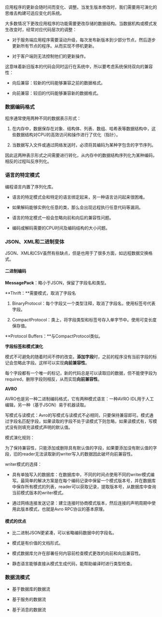 应用程序的更新会随时间而变化、调整。当发生版本修改时，我们需要用可演化的思维去构建可适应变化的系统。

大多数情况下更改应用程序的功能需要更改存储的数据结构。当数据机构或模式发生改变时，经常对应代码层次的调整：

- 对于服务端应用程序需要滚动升级，每次发布新版本到少部分节点，然后逐步更新所有节点的程序。从而实现不停机更新。

- 对于客户端则无法控制他们的更新操作。

这意味着新旧版本的代码会同时运行在系统中，所以要考虑系统保持双向的兼容性：

- 向后兼容：较新的代码能够兼容之前的数据格式。

- 向前兼容：较旧的代码能够兼容新的数据格式。

### 数据编码格式

程序通常使用两种不同的数据表示形式：

1. 在内存中，数据保存在对象、结构体、列表、数组、哈希表等数据结构中，这些数据结构对CPU的高效访问和操作进行了优化（指针）。

2. 当数据写入文件或通过网络发送时，必须将其编码为某种字包含的字节序列。

因此这两种表示形式之间需要进行转化，从内存中的数据结构序列化为某种编码，相反的过程叫反序列化。

### 语言的特定模式

编程语言内置了序列化库。

- 语言的特定模式会和特定的语言绑定起来，另一种语言访问起来很困难。

- 如果解码能够实例化任意的类，那么会出现远程执行任意代码等漏洞。

- 语言的特定模式一般会忽略向前和向后的兼容性问题。

- 编码或解码需要的CPU时间及编码结构的大小问题。

### JSON、XML和二进制变体

JSON、XML和CSV虽然有些缺点，但是也用于了很多方面，如远程数据交换格式。

#### 二进制编码

**MessagePack**：略小于JSON，保留了字段名和类型。

**Thrift：**需要模式，取消了字段名

1. BinaryProtocol：每个字段又一个类型注释，取消了字段名，使用标签号代表字段。

2. CompactProtocol：类上，将字段类型和标签号存入单字节中。使用可变长度保存值。

**Protocol Buffers：**与CompactProtocol类似。

**字段标签和模式演化**

模式不可避免的随着时间不停的改变。**添加字段**时，之前的程序没有当前字段的标记会忽略此字段。这样可以实现**向前兼容性**。

每个字段都有一个唯一的标记，新的代码总是可以读取旧的数据，但不能使字段为required，删除字段则相反，从而实现**向前兼容性**。

**AVRO**

AVRO也是另一种二进制编码格式，它有两种模式语言：一种AVRO IDL用于人工编辑，另一种（基于JSON）易于机器读取。

写模式与读模式：Avro的写模式与读模式不必相同，只要保持兼容即可。模式通过字段名匹配字段，如果读取的字段不处于读模式下则忽略，如果读模式有，写模式没有则填充读模式声明的默认值。

模式演化规则：

为了保持兼容性，只能添加或删除具有默认值的字段，如果要添加没有默认值的字段，旧的reader无法读取新的writer写入的数据因此破坏向前兼容性。

writer模式的选择：

- 具有单独写入的数据库：在数据库中，不同的时间点使用不同的writer模式编写。最简单的解决方案是在每个编码记录中保留一个模式版本号，并在数据库中保存所有模式的列表，reader可以获取记录，提取版本号，从数据库中查询当前模式版本的writer模式。

- 通过网络连接发送记录：建立连接时协商模式版本，然后连接的声明周期中使用此版本模式，也就是Avro RPC协议的基本原理。

#### 模式的优点

- 比二进制JSON更紧凑，可以省略编码数据中的字段名。

- 模式是有价值的文档形式。

- 模式数据库允许在部署任何内容前检查模式更改的向前和向后兼容性。

- 静态语言能够直接从模式生成代码，能帮助编译时进行类型检查。

### 数据流模式

- 基于数据库的数据流

- 基于服务的数据流

- 基于消息的数据流

